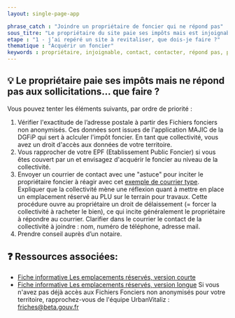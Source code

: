 ```yaml
---
layout: single-page-app

phrase_catch : "Joindre un propriétaire de foncier qui ne répond pas"
sous_titre: "Le propriétaire du site paie ses impôts mais est injoignable, que faire ?"
etape : "1 - j’ai repéré un site à revitaliser, que dois-je faire ?"
thematique : "Acquérir un foncier"
keywords : propriétaire, injoignable, contact, contacter, répond pas, pas de réponse
---
```


## 💡 Le propriétaire paie ses impôts mais ne répond pas aux sollicitations... que faire ?

Vous pouvez tenter les éléments suivants, par ordre de priorité :

1. Vérifier l'exactitude de l’adresse postale à partir des Fichiers fonciers non anonymisés. Ces données sont issues de l'application MAJIC de la DGFiP qui sert à aclculer l'impôt foncier. En tant que collectivité, vous avez un droit d'accès aux données de votre territoire.
2. Vous rapprocher de votre EPF (Etablissement Public Foncier) si vous êtes couvert par un et envisagez d'acquérir le foncier au niveau de la collectivité.
3. Envoyer un courrier de contact avec une "astuce" pour inciter le propriétaire foncier à réagir avec cet [exemple de courrier type](https://drive.google.com/file/d/1VHzeAP0m388ddZ8pvT4LhvC0vTrAQNd8/view?usp=sharing).
Expliquer que la collectivité mène une réflexion quant à mettre en place un emplacement réservé au PLU sur le terrain pour travaux. Cette procédure ouvre au propriétaire un droit de délaissement (= forcer la collectivité à racheter le bien), ce qui incite généralement le propriétaire à répondre au courrier. Clarifier dans le courrier le contact de la collectivité à joindre : nom, numéro de téléphone, adresse mail.
4. Prendre conseil auprès d’un notaire.


## ❓ Ressources associées:

- [Fiche informative Les emplacements réservés, version courte](http://outil2amenagement.cerema.fr/les-emplacements-reserves-er-r344.html)
- [Fiche informative Les emplacements réservés, version longue](http://outil2amenagement.cerema.fr/IMG/pdf/fiche_emplacements_reserves_v1_cle74ea8f.pdf)
Si vous n'avez pas déjà accès aux Fichiers Fonciers non anonymisés pour votre territoire, rapprochez-vous de l'équipe UrbanVitaliz : friches@beta.gouv.fr

